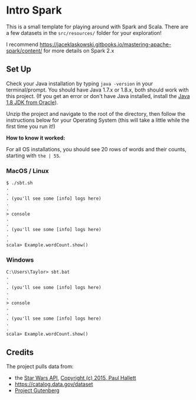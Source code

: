 # Intro Spark

This is a small template for playing around with Spark and Scala. 
There are a few datasets in the `src/resources/` folder for your exploration!

I recommend https://jaceklaskowski.gitbooks.io/mastering-apache-spark/content/ for more details on Spark 2.x

## Set Up

Check your Java installation by typing `java -version` in your terminal/prompt. You should have Java 1.7.x or 1.8.x, both should work with this project.
(If you get an error or don't have Java installed, install the [Java 1.8 JDK from Oracle](http://www.oracle.com/technetwork/java/javase/downloads/jdk8-downloads-2133151.html)).

Unzip the project and navigate to the root of the directory, then follow the instructions below for your Operating System (this will take a little while the first time you run it!)

**How to know it worked:**

For all OS installations, you should see 20 rows of words and their counts, starting with `the | 55`.
            

### MacOS / Linux

```
$ ./sbt.sh
.
.
. (you'll see some [info] logs here)
.
.
> console
.
.
. (you'll see some [info] logs here)
.
.
scala> Example.wordCount.show()
```

### Windows

```
C:\Users\Taylor> sbt.bat
.
.
. (you'll see some [info] logs here)
.
.
> console
.
.
. (you'll see some [info] logs here)
.
.
scala> Example.wordCount.show()

```

## Credits

The project pulls data from:
 * the [Star Wars API](https://swapi.co), [Copyright (c) 2015, Paul Hallett](https://github.com/phalt/swapi/blob/master/LICENCE)
 * https://catalog.data.gov/dataset
 * [Project Gutenberg](https://www.gutenberg.org/)

